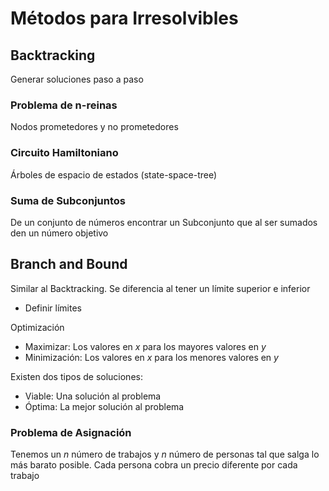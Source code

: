 # Métodos para Irresolvibles

## Backtracking

Generar soluciones paso a paso

### Problema de n-reinas

Nodos prometedores y no prometedores

### Circuito Hamiltoniano

Árboles de espacio de estados (state-space-tree)

### Suma de Subconjuntos

De un conjunto de números encontrar un Subconjunto que al ser sumados den un número objetivo

## Branch and Bound

Similar al Backtracking. Se diferencia al tener un límite superior e inferior

- Definir límites

Optimización

- Maximizar: Los valores en $x$ para los mayores valores en $y$
- Minimización: Los valores en $x$ para los menores valores en $y$

Existen dos tipos de soluciones:

- Viable: Una solución al problema
- Óptima: La mejor solución al problema

### Problema de Asignación

Tenemos un $n$ número de trabajos y $n$ número de personas tal que salga lo más barato posible. Cada persona cobra un precio diferente por cada trabajo
